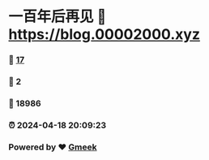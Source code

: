 # 一百年后再见 :link: https://blog.00002000.xyz 
### :page_facing_up: [17](https://blog.00002000.xyz/tag.html) 
### :speech_balloon: 2 
### :hibiscus: 18986 
### :alarm_clock: 2024-04-18 20:09:23 
### Powered by :heart: [Gmeek](https://github.com/Meekdai/Gmeek)
